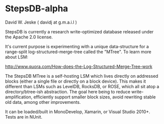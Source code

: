StepsDB-alpha
=============

David W. Jeske ( davidj  at g.m.a.i.l )

StepsDB is currently a research write-optimized database released under the Apache 2.0 license. 

It's current purpose is experimenting with a unique data-structure for a range-split 
log-structured-merge-tree called the "MTree". To learn more about LSM:

   http://www.quora.com/How-does-the-Log-Structured-Merge-Tree-work

The StepsDB MTree is a self-hosting LSM which lives directly on addressed blocks 
(either a single file or directly on a block device). This makes it different than LSMs 
such as LevelDB, RocksDB, or ROSE, which all sit atop a directory/btree-ish abstraction.
The goal here being to reduce write-amplification, efficiently support smaller block sizes,
avoid rewriting stable old data, among other improvements.

It can be loaded/built in MonoDevelop, Xamarin, or Visual Studio 2010+. Tests are in NUnit.

